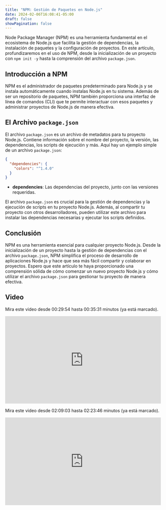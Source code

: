 ```yaml
---
title: "NPM: Gestión de Paquetes en Node.js"
date: 2024-02-06T16:08:41-05:00
draft: false
showPagination: false
---
```


Node Package Manager (NPM) es una herramienta fundamental en el ecosistema de Node.js que facilita la gestión de dependencias, la instalación de paquetes y la configuración de proyectos. En este artículo, profundizaremos en el uso de NPM, desde la inicialización de un proyecto con `npm init -y` hasta la comprensión del archivo `package.json`.

## Introducción a NPM

NPM es el administrador de paquetes predeterminado para Node.js y se instala automáticamente cuando instalas Node.js en tu sistema. Además de ser un repositorio de paquetes, NPM también proporciona una interfaz de línea de comandos (CLI) que te permite interactuar con esos paquetes y administrar proyectos de Node.js de manera efectiva.

## El Archivo `package.json`

El archivo `package.json` es un archivo de metadatos para tu proyecto Node.js. Contiene información sobre el nombre del proyecto, la versión, las dependencias, los scripts de ejecución y más. Aquí hay un ejemplo simple de un archivo `package.json`:

```json
{
  "dependencies": {
    "colors": "^1.4.0"
  }
}
```

- **dependencies**: Las dependencias del proyecto, junto con las versiones requeridas.

El archivo `package.json` es crucial para la gestión de dependencias y la ejecución de scripts en tu proyecto Node.js. Además, al compartir tu proyecto con otros desarrolladores, pueden utilizar este archivo para instalar las dependencias necesarias y ejecutar los scripts definidos.

## Conclusión

NPM es una herramienta esencial para cualquier proyecto Node.js. Desde la inicialización de un proyecto hasta la gestión de dependencias con el archivo `package.json`, NPM simplifica el proceso de desarrollo de aplicaciones Node.js y hace que sea más fácil compartir y colaborar en proyectos. Espero que este artículo te haya proporcionado una comprensión sólida de cómo comenzar un nuevo proyecto Node.js y cómo utilizar el archivo `package.json` para gestionar tu proyecto de manera efectiva.

## Video

Mira este video desde 00:29:54 hasta 00:35:31 minutos (ya está marcado).

<div style="position: relative; padding-bottom: 56.25%; height: 0; overflow: hidden;">
  <iframe style="position: absolute; top: 0; left: 0; width: 100%; height: 100%; border:0;" src="https://www.youtube.com/embed/yB4n_K7dZV8?start=1794&end=2133" title="YouTube video player" frameborder="0" allow="accelerometer; autoplay; clipboard-write; encrypted-media; gyroscope; picture-in-picture; web-share" allowfullscreen></iframe>
</div>

Mira este video desde 02:09:03 hasta 02:23:46 minutos (ya está marcado).

<div style="position: relative; padding-bottom: 56.25%; height: 0; overflow: hidden;">
  <iframe style="position: absolute; top: 0; left: 0; width: 100%; height: 100%; border:0;" src="https://www.youtube.com/embed/i3OdKwuBjeM?start=7743&end=8626" title="YouTube video player" frameborder="0" allow="accelerometer; autoplay; clipboard-write; encrypted-media; gyroscope; picture-in-picture; web-share" allowfullscreen></iframe>
</div>
